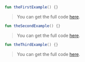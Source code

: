 <!--- INCLUDE .* 
// include into all examples
-->

<!--- INCLUDE .*01.*
// include into the first example
-->

<!--- INCLUDE .*02.*
// include into the second example
-->

<!--- PREFIX .*01.*
// prefix the first example
-->

<!--- PREFIX .*03.*
// prefix the third example
-->

<!--- SUFFIX .*01.*
// suffix the first example
--> 

<!--- SUFFIX .*02.*
// suffix the second example
--> 

```kotlin
fun theFirstExample() {}
```

> You can get the full code [here](example-patternmatch/example-patternmatch-01.kt).

```kotlin
fun theSecondExample() {}
```

> You can get the full code [here](example-patternmatch/example-patternmatch-02.kt).


```kotlin
fun theThirdExample() {}
```

> You can get the full code [here](example-patternmatch/example-patternmatch-03.kt).
